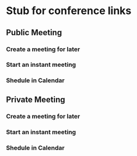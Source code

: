 # Stub for conference links

## Public Meeting

### Create a meeting for later

### Start an instant meeting

### Shedule in Calendar

## Private Meeting

### Create a meeting for later

### Start an instant meeting

### Shedule in Calendar